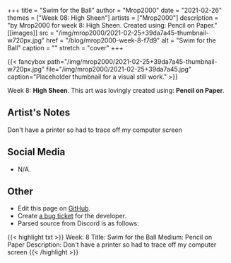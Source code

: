 +++
title =       "Swim for the Ball"
author =      "Mrop2000"
date =        "2021-02-26"
themes =      ["Week 08: High Sheen"]
artists =     ["Mrop2000"]
description = "by Mrop2000 for week 8: High Sheen. Created using: Pencil on Paper."
[[images]]
      src = "/img/mrop2000/2021-02-25+39da7a45-thumbnail-w720px.jpg"
      href = "/blog/mrop2000-week-8-f7d9"
      alt = "Swim for the Ball"
      caption = ""
      stretch = "cover"
+++

{{< fancybox path="/img/mrop2000/2021-02-25+39da7a45-thumbnail-w720px.jpg" file="/img/mrop2000/2021-02-25+39da7a45.jpg" caption="Placeholder thumbnail for a visual still work." >}}


Week 8: **High Sheen**. This art was lovingly created using: **Pencil on Paper**.

## Artist's Notes

Don't have a printer so had to trace off my computer screen

## Social Media

- N/A.

## Other

- Edit this page on [GitHub](https://github.com/teaminkling/web-refresh/edit/main/content/blog/mrop2000-week-8-f7d9.md).
- Create [a bug ticket](https://github.com/teaminkling/web-refresh/issues/new?assignees=&labels=bug&template=problem-report.md&title=) for the developer.
- Parsed source from Discord is as follows:

{{< highlight txt >}}
Week: 8
Title: Swim for the Ball
Medium: Pencil on Paper
Description: 
Don't have a printer so had to trace off my computer screen
{{< /highlight >}}